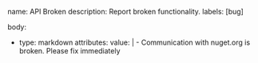 name: API Broken
description: Report broken functionality.
labels: [bug]

body:
  - type: markdown
    attributes:
      value: |
        - Communication with nuget.org is broken. Please fix immediately
